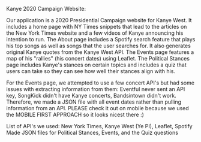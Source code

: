 Kanye 2020 Campaign Website:

Our application is a 2020 Presidential Campaign website for Kanye West. It includes a home page with NY Times snippets that lead to the articles on the New York Times website and a few videos of Kanye announcing his intention to run. The About page includes a Spotify search feature that plays his top songs as well as songs that the user searches for. It also generates original Kanye quotes from the Kanye West API. The Events page features a map of his "rallies" (his concert dates) using Leaflet. The Political Stances page includes Kanye's stances on certain topics and includes a quiz that users can take so they can see how well their stances align with his. 

For the Events page, we attempted to use a few concert API's but had some issues with extracting information from them: Eventful never sent an API key, SongKick didn't have Kanye concerts, Bandsintown didn't work. Therefore, we made a JSON file with all event dates rather than pulling information from an API. PLEASE check it out on mobile because we used the MOBILE FIRST APPROACH so it looks nicest there :) 

List of API's we used: New York Times, Kanye West (Ye PI), Leaflet, Spotify
Made JSON files for Political Stances, Events, and the Quiz questions